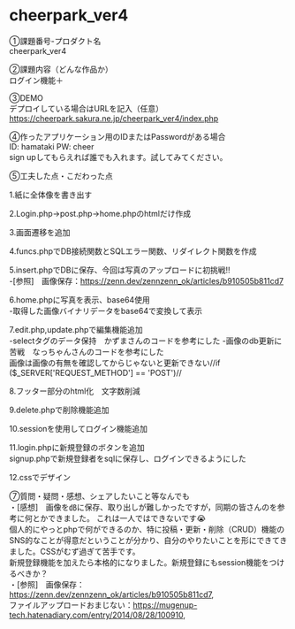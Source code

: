 # cheerpark_ver4  
①課題番号-プロダクト名  
cheerpark_ver4  

②課題内容（どんな作品か）  
ログイン機能＋  

③DEMO  
デプロイしている場合はURLを記入（任意） https://cheerpark.sakura.ne.jp/cheerpark_ver4/index.php  

④作ったアプリケーション用のIDまたはPasswordがある場合    
ID: hamataki
PW: cheer  
sign upしてもらえれば誰でも入れます。試してみてください。  

⑤工夫した点・こだわった点  

1.紙に全体像を書き出す  

2.Login.php→post.php→home.phpのhtmlだけ作成  

3.画面遷移を追加  

4.funcs.phpでDB接続関数とSQLエラー関数、リダイレクト関数を作成  
 
5.insert.phpでDBに保存、今回は写真のアップロードに初挑戦!!  
-[参照]　画像保存：https://zenn.dev/zennzenn_ok/articles/b910505b811cd7  

6.home.phpに写真を表示、base64使用  
-取得した画像バイナリデータをbase64で変換して表示  

7.edit.php,update.phpで編集機能追加  
-selectタグのデータ保持　かずまさんのコードを参考にした
-画像のdb更新に苦戦　なっちゃんさんのコードを参考にした  
画像は画像の有無を確認してからじゃないと更新できない//if ($_SERVER['REQUEST_METHOD'] == 'POST')//  

8.フッター部分のhtml化　文字数削減  

9.delete.phpで削除機能追加  

10.sessionを使用してログイン機能追加  

11.login.phpに新規登録のボタンを追加  
signup.phpで新規登録者をsqlに保存し、ログインできるようにした  

12.cssでデザイン  

⑦質問・疑問・感想、シェアしたいこと等なんでも  
・[感想]　画像を㏈に保存、取り出しが難しかったですが，同期の皆さんのを参考に何とかできました。
これは一人ではできないです😭  
個人的にやっとphpで何ができるのか、特に投稿・更新・削除（CRUD）機能のSNS的なことが得意だということが分かり、自分のやりたいことを形にできてきました。CSSがむず過ぎて苦手です。  
新規登録機能を加えたら本格的になりました。新規登録にもsession機能をつけるべきか？  
・[参照]　画像保存：https://zenn.dev/zennzenn_ok/articles/b910505b811cd7,  
ファイルアップロードおまじない：https://mugenup-tech.hatenadiary.com/entry/2014/08/28/100910,  
